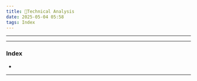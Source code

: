 ```yaml
---
title: 📂Technical Analysis
date: 2025-05-04 05:58
tags: Index
--- 
```


---

---
 
### Index

- 


---
